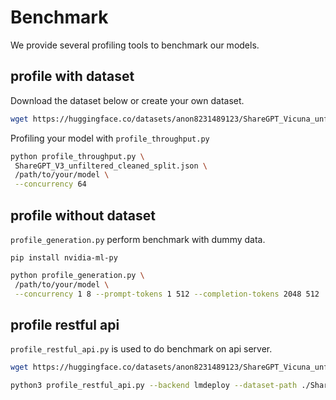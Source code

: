 # Benchmark

We provide several profiling tools to benchmark our models.

## profile with dataset

Download the dataset below or create your own dataset.

```bash
wget https://huggingface.co/datasets/anon8231489123/ShareGPT_Vicuna_unfiltered/resolve/main/ShareGPT_V3_unfiltered_cleaned_split.json
```

Profiling your model with `profile_throughput.py`

```bash
python profile_throughput.py \
 ShareGPT_V3_unfiltered_cleaned_split.json \
 /path/to/your/model \
 --concurrency 64
```

## profile without dataset

`profile_generation.py` perform benchmark with dummy data.

```shell
pip install nvidia-ml-py
```

```bash
python profile_generation.py \
 /path/to/your/model \
 --concurrency 1 8 --prompt-tokens 1 512 --completion-tokens 2048 512
```

## profile restful api

`profile_restful_api.py` is used to do benchmark on api server.

```bash
wget https://huggingface.co/datasets/anon8231489123/ShareGPT_Vicuna_unfiltered/resolve/main/ShareGPT_V3_unfiltered_cleaned_split.json

python3 profile_restful_api.py --backend lmdeploy --dataset-path ./ShareGPT_V3_unfiltered_cleaned_split.json
```
